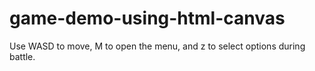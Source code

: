 # game-demo-using-html-canvas

Use WASD to move, M to open the menu, and z to select options during battle.
